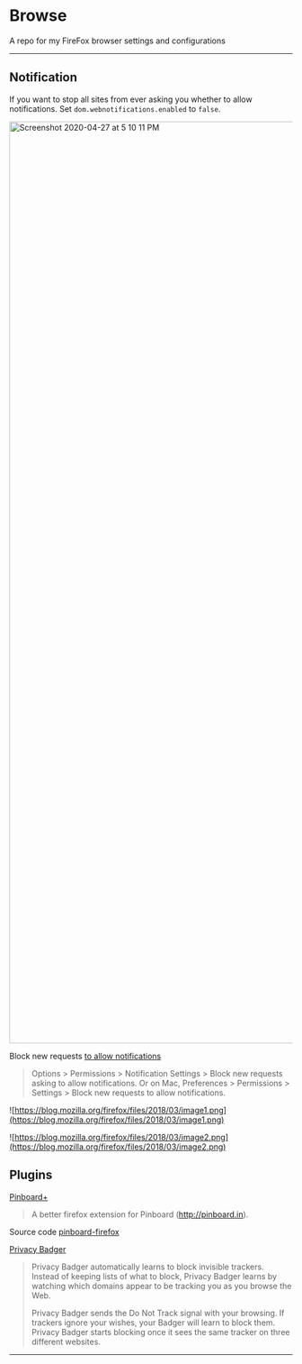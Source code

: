 # Browse


A repo for my FireFox browser settings and configurations

<hr>

## Notification

If you want to stop all sites from ever asking you whether to allow notifications. Set `dom.webnotifications.enabled` to `false`.

<img width="1636" alt="Screenshot 2020-04-27 at 5 10 11 PM" src="https://user-images.githubusercontent.com/1156953/80368294-1cf72c00-88aa-11ea-8ece-8603ee62e52c.png">


Block new requests [to allow notifications](https://blog.mozilla.org/firefox/no-notifications/)

>  Options > Permissions > Notification Settings > Block new requests asking to allow notifications. Or on Mac, Preferences > Permissions > Settings > Block new requests to allow notifications.

![https://blog.mozilla.org/firefox/files/2018/03/image1.png](https://blog.mozilla.org/firefox/files/2018/03/image1.png)

![https://blog.mozilla.org/firefox/files/2018/03/image2.png](https://blog.mozilla.org/firefox/files/2018/03/image2.png)

## Plugins

[Pinboard+](https://addons.mozilla.org/en-US/firefox/addon/pinboard-plus/?src=search)

> A better firefox extension for Pinboard (http://pinboard.in).

Source code [pinboard-firefox](https://github.com/lostsnow/pinboard-firefox) 

[Privacy Badger](https://addons.mozilla.org/en-US/firefox/addon/privacy-badger17/)

> Privacy Badger automatically learns to block invisible trackers. Instead of keeping lists of what to block, Privacy Badger learns by watching which domains appear to be tracking you as you browse the Web.
> 
> Privacy Badger sends the Do Not Track signal with your browsing. If trackers ignore your wishes, your Badger will learn to block them. Privacy Badger starts blocking once it sees the same tracker on three different websites.

<hr>

